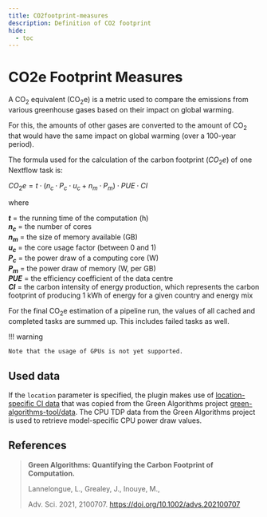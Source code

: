 ```yaml
---
title: CO2footprint-measures
description: Definition of CO2 footprint
hide:
  - toc
---
```


# CO2e Footprint Measures

A CO<sub>2</sub> equivalent (CO<sub>2</sub>e) is a metric used to compare the emissions from various greenhouse gases based on their impact on global warming.

For this, the amounts of other gases are converted to the amount of CO<sub>2</sub> that would have the same impact on global warming (over a 100-year period).

The formula used for the calculation of the carbon footprint ($CO_2e$) of one Nextflow task is:

$CO_2e = t \cdot (n_c \cdot P_c \cdot u_c + n_m \cdot P_m) \cdot PUE \cdot CI$

where

**$t$** = the running time of the computation (h)<br/>
**$n_c$** = the number of cores<br/>
**$n_m$** = the size of memory available (GB)<br/>
**$u_c$** = the core usage factor (between 0 and 1)<br/>
**$P_c$** = the power draw of a computing core (W)<br/>
**$P_m$** = the power draw of memory (W, per GB)<br/>
**$PUE$** = the efficiency coefficient of the data centre<br/>
**$CI$** = the carbon intensity of energy production, which represents the carbon footprint of producing 1 kWh of energy for a given country and energy mix

For the final CO<sub>2</sub>e estimation of a pipeline run, the values of all cached and completed tasks are summed up.
This includes failed tasks as well.

!!! warning

    Note that the usage of GPUs is not yet supported.

## Used data

If the `location` parameter is specified, the plugin makes use of [location-specific CI data](https://github.com/nextflow-io/nf-co2footprint/blob/1.0.0-beta/plugins/nf-co2footprint/src/resources/CI_aggregated.v2.2.csv) that was copied from the Green Algorithms project [green-algorithms-tool/data](https://github.com/GreenAlgorithms/green-algorithms-tool/tree/master/data).
The CPU TDP data from the Green Algorithms project is used to retrieve model-specific CPU power draw values.


## References

> **Green Algorithms: Quantifying the Carbon Footprint of Computation.**
> 
> Lannelongue, L., Grealey, J., Inouye, M.,
> 
> Adv. Sci. 2021, 2100707. https://doi.org/10.1002/advs.202100707